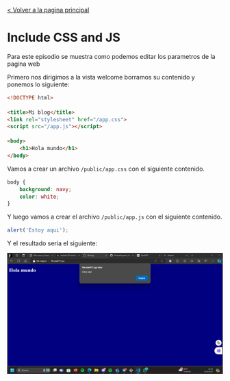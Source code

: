 [< Volver a la pagina principal](/docs/readme.md)

# Include CSS and JS

Para este episodio se muestra como podemos editar los parametros de la pagina web

Primero nos dirigimos a la vista welcome borramos su contenido y ponemos lo siguiente:
```html
<!DOCTYPE html>	

<title>Mi blog</title>
<link rel="stylesheet" href="/app.css">
<script src="/app.js"></script>

<body>
    <h1>Hola mundo</h1>
</body>
```


Vamos a crear un archivo `/public/app.css` con el siguiente contenido.

```css
body {
    background: navy;
    color: white;
}
```

Y luego vamos a crear el archivo `/public/app.js` con el siguiente contenido.

```javascript
alert('Estoy aqui');
```

Y el resultado seria el siguiente: 

![View](./Images/jsncss.png)
